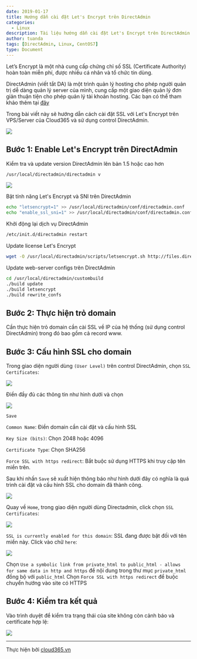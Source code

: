 ```yaml
---
date: 2019-01-17
title: Hướng dẫn cài đặt Let's Encrypt trên DirectAdmin
categories:
  - Linux
description: Tài liệu hướng dẫn cài đặt Let's Encrypt trên DirectAdmin
author: tuanda
tags: [DirectAdmin, Linux, CentOS7]
type: Document
---
```


Let’s Encrypt là một nhà cung cấp chứng chỉ số SSL (Certificate Authority) hoàn toàn miễn phí, được nhiều cá nhân và tổ chức tin dùng.

DirectAdmin (viết tắt DA) là một trình quản lý hosting cho phép người quản trị dễ dàng quản lý server của mình, cung cấp một giao diện quản lý đơn giản thuận tiện cho phép quản lý tài khoản hosting. Các bạn có thể tham khảo thêm tại [đây](https://support.cloud365.vn/cloud-app/gioi-thieu-direct-admin/)

Trong bài viết này sẽ hướng dẫn cách cài đặt SSL với Let's Encrypt trên VPS/Server của Cloud365 và sử dụng control DirectAdmin.

![](/images/img-letencrypt-da/image1.png)

## Bước 1: Enable Let's Encrypt trên DirectAdmin 
Kiểm tra và update version DirectAdmin lên bản 1.5 hoặc cao hơn

```sh
/usr/local/directadmin/directadmin v
```

![](/images/img-letencrypt-da/image2.png)

Bật tính năng Let's Encrypt và SNI trên DirectAdmin
```sh
echo "letsencrypt=1" >> /usr/local/directadmin/conf/directadmin.conf
echo "enable_ssl_sni=1" >> /usr/local/directadmin/conf/directadmin.conf
```

Khởi động lại dịch vụ DirectAdmin
```sh
/etc/init.d/directadmin restart
```

Update license Let's Encrypt
```sh
wget -O /usr/local/directadmin/scripts/letsencrypt.sh http://files.directadmin.com/services/all/letsencrypt.sh
```

Update web-server configs trên DirectAdmin
```sh
cd /usr/local/directadmin/custombuild
./build update
./build letsencrypt
./build rewrite_confs
```

## Bước 2: Thực hiện trỏ domain

Cần thực hiện trỏ domain cần cài SSL về IP của hệ thống (sử dụng control DirectAdmin) trong đó bao gồm cả record www.

## Bước 3: Cấu hình SSL cho domain

Trong giao diện người dùng `(User Level)` trên control DirectAdmin, chọn `SSL Certificates`:

![](/images/img-letencrypt-da/image3.png)

Điền đầy đủ các thông tin như hình dưới và chọn 

![](/images/img-letencrypt-da/image4.png)

`Save`

`Common Name`: Điền domain cần cài đặt và cấu hình SSL

`Key Size (bits)`: Chọn 2048 hoặc 4096

`Certificate Type`: Chọn SHA256

`Force SSL with https redirect`: Bắt buộc sử dụng HTTPS khi truy cập tên miền trên.

Sau khi nhấn `Save` sẽ xuất hiện thông báo như hình dưới đây có nghĩa là quá trình cài đặt và cấu hình SSL cho domain đã thành công.

![](/images/img-letencrypt-da/image6.png)

Quay về `Home`, trong giao diện người dùng Directadmin, click chọn `SSL Certificates`:

![](/images/img-letencrypt-da/image7.png)

`SSL is currently enabled for this domain`: SSL đang được bật đối với tên miền này.
Click vào chữ `here`:

![](/images/img-letencrypt-da/image8.png)

Chọn `Use a symbolic link from private_html to public_html - allows for same data in http and https` để nội dung trong thư mục `private_html` đồng bộ với `public_html`
Chọn `Force SSL with https redirect` để buộc chuyển hướng vào site có HTTPS

## Bước 4: Kiểm tra kết quả

Vào trình duyệt để kiểm tra trạng thái của site không còn cảnh báo và certificate hợp lệ:

![](/images/img-letencrypt-da/image19.png)

---
Thực hiện bởi <a href="https://cloud365.vn/" target="_blank">cloud365.vn</a>